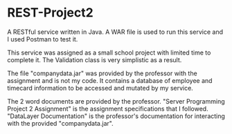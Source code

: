 # REST-Project2
A RESTful service written in Java. A WAR file is used to run this service and I used Postman to test it.

This service was assigned as a small school project with limited time to complete it. The Validation class is very simplistic as a result. 

The file "companydata.jar" was provided by the professor with the assignment and is not my code. It contains a database of employee and timecard information to be accessed and mutated by my service. 

The 2 word documents are provided by the professor. "Server Programming Project 2 Assignment" is the assignment specifications that I followed. "DataLayer Documentation" is the professor's documentation for interacting with the provided "companydata.jar".